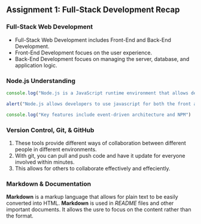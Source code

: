 ## Assignment 1: Full-Stack Development Recap

### Full-Stack Web Development

- Full-Stack Web Development includes Front-End and Back-End Development.
- Front-End Development focues on the user experience.
- Back-End Development focues on managing the server, database, and application logic.

### Node.js Understanding

```js
console.log("Node.js is a JavaScript runtime environment that allows developers to run JavaScript on the server side.")
```
```js
alert("Node.js allows developers to use javascript for both the front and backend of a project.")
```
```js
console.log("Key features include event-driven architecture and NPM")
```

### Version Control, Git, & GitHub

 1. These tools provide different ways of collaboration between different people in different environments. 
 2. With git, you can pull and push code and have it update for everyone involved within minutes. 
 3. This allows for others to collaborate effectively and effeciently.

### Markdown & Documentation

**Markdown** is a markup language that allows for plain text to be easily converted into HTML. **Markdown** is used in _README_ files and other important documents. It allows the usre to focus on the content rather than the format.